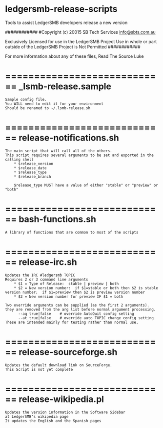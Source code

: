 # ledgersmb-release-scripts
Tools to assist LedgerSMB developers release a new version

############
#Copyright (c) 20015 SB Tech Services info@sbts.com.au

Exclusively Licensed for use in the LedgerSMB Project
Use in whole or part outside of the LedgerSMB Project is Not Permitted
############


For more information about any of these files, Read The Source Luke

============================
_lsmb-release.sample
============================
    Sample config file.
    You WILL need to edit it for your environment
    Should be renamed to ~/.lsmb-release.sh


============================
release-notifications.sh
============================
    The main script that will call all of the others.
    This script requires several arguments to be set and exported in the calling shell
        * $release_version
        * $release_date
        * $release_type
        * $release_branch

        $release_type MUST have a value of either "stable" or "preview" or "both"


============================
bash-functions.sh
============================
    A library of functions that are common to most of the scripts


============================
release-irc.sh
============================
    Updates the IRC #ledgersmb TOPIC
    Requires 2 or 3 command line arguments
        * $1 = Type of Release:  stable | preview | both
        * $2 = New version number:  if $1=stable or both then $2 is stable version number;  if $1=preview then $2 is preview version number
        * $3 = New version number for preview IF $1 = both

    Two override arguments can be supplied (as the first 2 arguments).
    they are removed from the arg list before normal argument processing.
          --aq true|false    # override AutoQuit config setting
          --at true|false    # override auto_TOPIC_change config setting
    These are intended mainly for testing rather than normal use.


============================
release-sourceforge.sh
============================
    Updates the default download link on SourceForge.
    This Script is not yet complete


============================
release-wikipedia.pl
============================
    Updates the version information in the Software Sidebar
    at LedgerSMB's wikipedia page
    It updates the English and the Spanish pages


